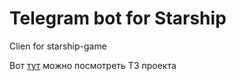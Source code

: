 # Telegram bot for Starship
Clien for starship-game

Вот [тут](https://docs.google.com/document/d/1G6URBOew1XY_o6vuwBBKnyhgYMWYWzp2tFedxSK1CeE/edit?usp=sharing) можно посмотреть ТЗ проекта
